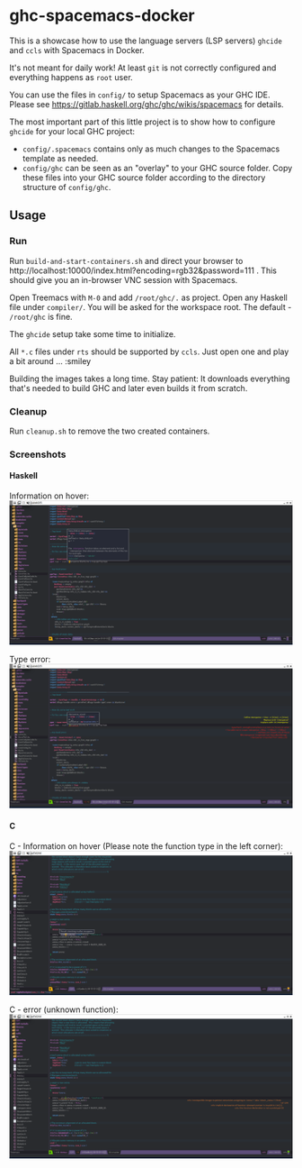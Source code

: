 # ghc-spacemacs-docker

This is a showcase how to use the language servers (LSP servers) `ghcide` and
`ccls` with Spacemacs in Docker.

It's not meant for daily work! At least `git` is not correctly configured and
everything happens as `root` user.

You can use the files in `config/` to setup Spacemacs as your GHC IDE. Please see
https://gitlab.haskell.org/ghc/ghc/wikis/spacemacs for details.

The most important part of this little project is to show how to configure
`ghcide` for your local GHC project:

- `config/.spacemacs` contains only as much changes to the Spacemacs template as
  needed.
- `config/ghc` can be seen as an "overlay" to your GHC source folder. Copy these
  files into your GHC source folder according to the directory structure of
  `config/ghc`.

## Usage

### Run
Run `build-and-start-containers.sh` and direct your browser to
http://localhost:10000/index.html?encoding=rgb32&password=111 . This should give
you an in-browser VNC session with Spacemacs.

Open Treemacs with `M-0` and add `/root/ghc/.` as project. Open any Haskell file
under `compiler/`. You will be asked for the workspace root. The default -
`/root/ghc` is fine.

The `ghcide` setup take some time to initialize.

All `*.c` files under `rts` should be supported by `ccls`. Just open one and play a
bit around ... :smiley

Building the images takes a long time. Stay patient: It downloads everything
that's needed to build GHC and later even builds it from scratch.

### Cleanup
Run `cleanup.sh` to remove the two created containers.

### Screenshots

#### Haskell
Information on hover:
![Hover](screenshot_01.png)

Type error:
![Type Error](screenshot_02.png)

#### C
C - Information on hover (Please note the function type in the left corner):
![C - Hover](screenshot_03.png)

C - error (unknown function):
![C - Error (unknown function)](screenshot_04.png)


